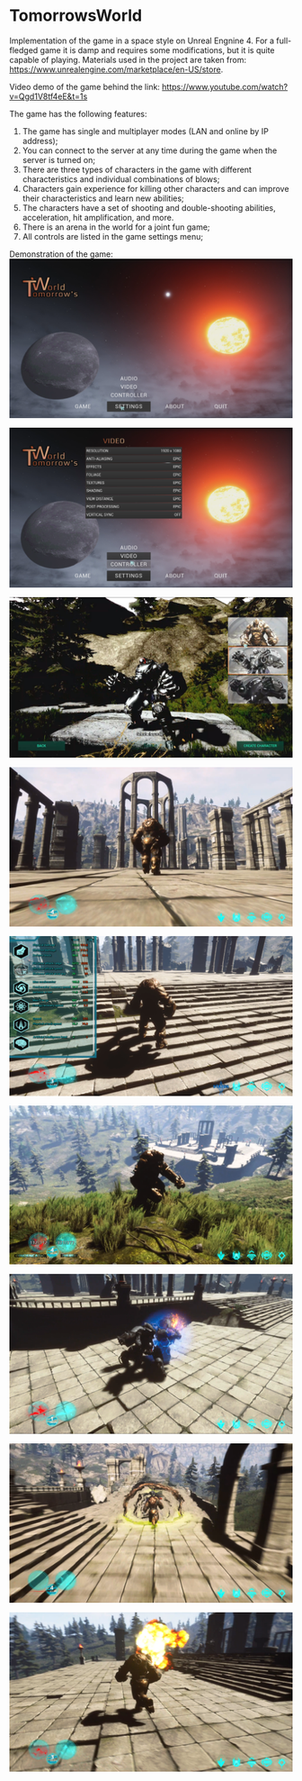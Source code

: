 # TomorrowsWorld
Implementation of the game in a space style on Unreal Engnine 4. For a full-fledged game it is damp and requires some modifications, but it is quite capable of playing. Materials used in the project are taken from: https://www.unrealengine.com/marketplace/en-US/store.

Video demo of the game behind the link: https://www.youtube.com/watch?v=Qgd1V8tf4eE&t=1s

The game has the following features:

1. The game has single and multiplayer modes (LAN and online by IP address);
2. You can connect to the server at any time during the game when the server is turned on;
3. There are three types of characters in the game with different characteristics and individual combinations of blows;
4. Characters gain experience for killing other characters and can improve their characteristics and learn new abilities;
5. The characters have a set of shooting and double-shooting abilities, acceleration, hit amplification, and more.
6. There is an arena in the world for a joint fun game;
7. All controls are listed in the game settings menu;

Demonstration of the game:
![alt text](Image_game/1.png "Menu")

![alt text](Image_game/2.png "Menu")

![alt text](Image_game/3.png)

![alt text](Image_game/4.png)

![alt text](Image_game/5.png)

![alt text](Image_game/6.png)

![alt text](Image_game/7.png)

![alt text](Image_game/8.png)

![alt text](Image_game/9.png)
